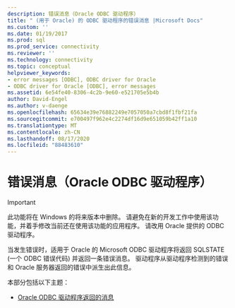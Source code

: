 ```yaml
---
description: 错误消息（Oracle ODBC 驱动程序）
title: " (用于 Oracle) 的 ODBC 驱动程序的错误消息 |Microsoft Docs"
ms.custom: ''
ms.date: 01/19/2017
ms.prod: sql
ms.prod_service: connectivity
ms.reviewer: ''
ms.technology: connectivity
ms.topic: conceptual
helpviewer_keywords:
- error messages [ODBC], ODBC driver for Oracle
- ODBC driver for Oracle [ODBC], error messages
ms.assetid: 6e54fe40-8306-4c2b-9e60-e521705e5b4b
author: David-Engel
ms.author: v-daenge
ms.openlocfilehash: 65634e39e76882249e7057050a7cbd8f1fbf21fa
ms.sourcegitcommit: e700497f962e4c2274df16d9e651059b42ff1a10
ms.translationtype: MT
ms.contentlocale: zh-CN
ms.lasthandoff: 08/17/2020
ms.locfileid: "88483610"
---
```

# <a name="error-messages-odbc-driver-for-oracle"></a>错误消息（Oracle ODBC 驱动程序）
> [!IMPORTANT]  
>  此功能将在 Windows 的将来版本中删除。 请避免在新的开发工作中使用该功能，并着手修改当前还在使用该功能的应用程序。 请改用 Oracle 提供的 ODBC 驱动程序。  
  
 当发生错误时，适用于 Oracle 的 Microsoft ODBC 驱动程序将返回 SQLSTATE (一个 ODBC 错误代码) 并返回一条错误消息。 驱动程序从驱动程序检测到的错误和 Oracle 服务器返回的错误中派生出此信息。  
  
 本部分包括以下主题：  
  
-   [Oracle ODBC 驱动程序返回的消息](../../odbc/microsoft/messages-returned-by-the-odbc-driver-for-oracle.md)
